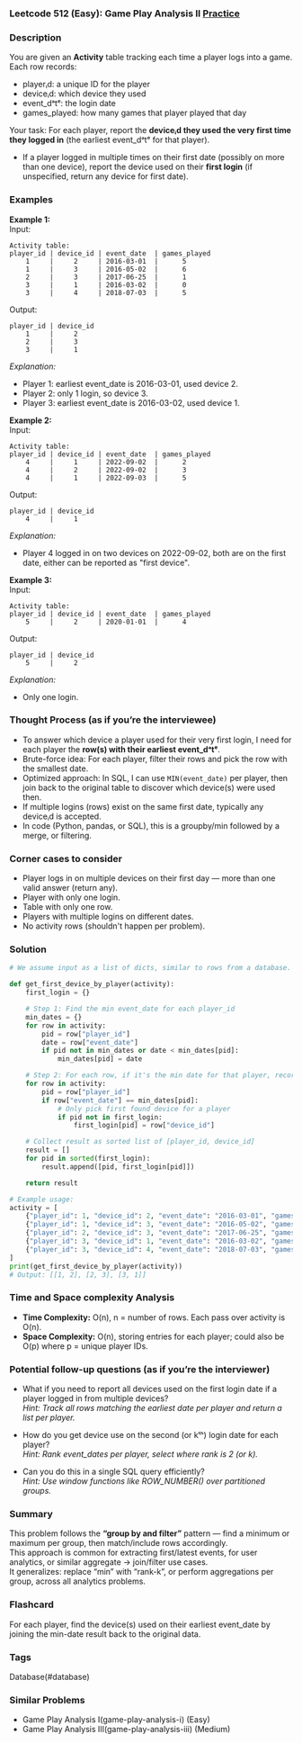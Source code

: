 ### Leetcode 512 (Easy): Game Play Analysis II [Practice](https://leetcode.com/problems/game-play-analysis-ii)

### Description  
You are given an **Activity** table tracking each time a player logs into a game. Each row records:
- playerᵢd: a unique ID for the player  
- deviceᵢd: which device they used
- event_dᵃtᵉ: the login date  
- games_played: how many games that player played that day  

Your task: For each player, report the **deviceᵢd they used the very first time they logged in** (the earliest event_dᵃtᵉ for that player).  
- If a player logged in multiple times on their first date (possibly on more than one device), report the device used on their **first login** (if unspecified, return any device for first date).

### Examples  

**Example 1:**  
Input:  
```  
Activity table:  
player_id | device_id | event_date  | games_played  
    1     |     2     | 2016-03-01  |      5  
    1     |     3     | 2016-05-02  |      6  
    2     |     3     | 2017-06-25  |      1  
    3     |     1     | 2016-03-02  |      0  
    3     |     4     | 2018-07-03  |      5  
```
Output:  
```  
player_id | device_id  
    1     |     2  
    2     |     3  
    3     |     1  
```
*Explanation:*
- Player 1: earliest event_date is 2016-03-01, used device 2.
- Player 2: only 1 login, so device 3.
- Player 3: earliest event_date is 2016-03-02, used device 1.

**Example 2:**  
Input:  
```  
Activity table:  
player_id | device_id | event_date  | games_played  
    4     |     1     | 2022-09-02  |      2  
    4     |     2     | 2022-09-02  |      3  
    4     |     1     | 2022-09-03  |      5  
```
Output:  
```  
player_id | device_id  
    4     |     1  
```
*Explanation:*
- Player 4 logged in on two devices on 2022-09-02, both are on the first date, either can be reported as "first device".

**Example 3:**  
Input:  
```  
Activity table:  
player_id | device_id | event_date  | games_played  
    5     |     2     | 2020-01-01  |      4  
```
Output:  
```  
player_id | device_id  
    5     |     2  
```
*Explanation:*
- Only one login.

### Thought Process (as if you’re the interviewee)  
- To answer which device a player used for their very first login, I need for each player the **row(s) with their earliest event_dᵃtᵉ**.
- Brute-force idea: For each player, filter their rows and pick the row with the smallest date.
- Optimized approach: In SQL, I can use `MIN(event_date)` per player, then join back to the original table to discover which device(s) were used then.
- If multiple logins (rows) exist on the same first date, typically any deviceᵢd is accepted.
- In code (Python, pandas, or SQL), this is a groupby/min followed by a merge, or filtering.

### Corner cases to consider  
- Player logs in on multiple devices on their first day — more than one valid answer (return any).
- Player with only one login.
- Table with only one row.
- Players with multiple logins on different dates.
- No activity rows (shouldn't happen per problem).

### Solution

```python
# We assume input as a list of dicts, similar to rows from a database.

def get_first_device_by_player(activity):
    first_login = {}

    # Step 1: Find the min event_date for each player_id
    min_dates = {}
    for row in activity:
        pid = row["player_id"]
        date = row["event_date"]
        if pid not in min_dates or date < min_dates[pid]:
            min_dates[pid] = date

    # Step 2: For each row, if it's the min date for that player, record device_id
    for row in activity:
        pid = row["player_id"]
        if row["event_date"] == min_dates[pid]:
            # Only pick first found device for a player
            if pid not in first_login:
                first_login[pid] = row["device_id"]

    # Collect result as sorted list of [player_id, device_id]
    result = []
    for pid in sorted(first_login):
        result.append([pid, first_login[pid]])

    return result

# Example usage:
activity = [
    {"player_id": 1, "device_id": 2, "event_date": "2016-03-01", "games_played": 5},
    {"player_id": 1, "device_id": 3, "event_date": "2016-05-02", "games_played": 6},
    {"player_id": 2, "device_id": 3, "event_date": "2017-06-25", "games_played": 1},
    {"player_id": 3, "device_id": 1, "event_date": "2016-03-02", "games_played": 0},
    {"player_id": 3, "device_id": 4, "event_date": "2018-07-03", "games_played": 5},
]
print(get_first_device_by_player(activity))
# Output: [[1, 2], [2, 3], [3, 1]]

```

### Time and Space complexity Analysis  

- **Time Complexity:** O(n), n = number of rows. Each pass over activity is O(n).
- **Space Complexity:** O(n), storing entries for each player; could also be O(p) where p = unique player IDs.

### Potential follow-up questions (as if you’re the interviewer)  

- What if you need to report all devices used on the first login date if a player logged in from multiple devices?  
  *Hint: Track all rows matching the earliest date per player and return a list per player.*

- How do you get device use on the second (or kᵗʰ) login date for each player?  
  *Hint: Rank event_dates per player, select where rank is 2 (or k).*

- Can you do this in a single SQL query efficiently?  
  *Hint: Use window functions like ROW_NUMBER() over partitioned groups.*

### Summary
This problem follows the **“group by and filter”** pattern — find a minimum or maximum per group, then match/include rows accordingly.  
This approach is common for extracting first/latest events, for user analytics, or similar aggregate → join/filter use cases.  
It generalizes: replace “min” with “rank-k”, or perform aggregations per group, across all analytics problems.


### Flashcard
For each player, find the device(s) used on their earliest event_date by joining the min-date result back to the original data.

### Tags
Database(#database)

### Similar Problems
- Game Play Analysis I(game-play-analysis-i) (Easy)
- Game Play Analysis III(game-play-analysis-iii) (Medium)